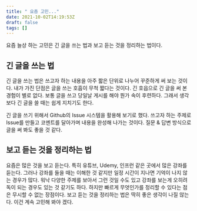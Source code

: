 ```yaml
---
title: " 요즘 고민..."
date: 2021-10-02T14:19:53Z
draft: false
tags: []
---
```


요즘 늘상 하는 고민은 긴 글을 쓰는 법과 보고 듣는 것을 정리하는 법이다. 

## 긴 글을 쓰는 법

긴 글을 쓰는 법은 쓰고자 하는 내용을 아주 짧은 단위로 나누어 꾸준하게 써 보는 것이다. 내가 가진 단점은 글을 쓰는 호흡이 무척 짧다는 것이다. 긴 호읍으로 긴 글을 써 본 경험이 별로 없다. 보통 글을 쓰고 당일날 게시를 해야 뭔가 속이 후련하다. 그래서 생각보다 긴 글을 쓸 때는 쉽게 지치기도 한다. 

긴 글을 쓰기 위해서 Github의 Issue 시스템을 활용해 보기로 했다. 쓰고자 하는 주제로 Issue를 만들고 코멘트를 달아가며 내용을 완성해 나가는 것이다. 질문 & 답변 방식으로 글을 써 봐도 좋을 것 같다.

## 보고 듣는 것을 정리하는 법

요즘은 많은 것을 보고 듣는다. 특히 유튜브, Udemy, 인프런 같은 곳에서 많은 강좌를 듣는다. 그러나 강좌를 들을 때는 이해한 것 같지만 일정 시간이 지나면 기억이 나지 않는 경우가 많다. 워낙 다양한 주제를 보아서 그런 것일 수도 있고 강좌를 보는게 오히려 독이 되는 경우도 있는 것 같기도 하다. 하지만 빠르게 무엇인가를 정리할 수 있다는 점은 무시할 수 없는 장점이다. 보고 듣는 것을 정리하는 법은 딱히 좋은 생각이 나질 않는다. 이건 계속 고민해 봐야 겠다.

